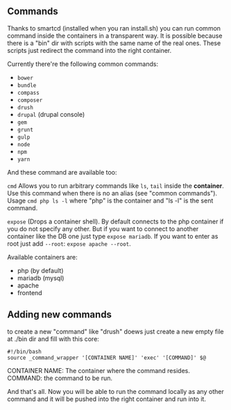 ## Commands
Thanks to smartcd (installed when you ran install.sh) you can run common command inside the containers in a transparent way. It is possible because there is a "bin" dir with scripts with the same name of the real ones. These scripts just redirect the command into the right container.

Currently there're the following common commands:

- `bower`
- `bundle`
- `compass`
- `composer`
- `drush`
- `drupal` (drupal console)
- `gem`
- `grunt`
- `gulp`
- `node`
- `npm`
- `yarn`

And these command are available too:

`cmd` Allows you to run arbitrary commands like `ls`, `tail` inside the **container**. Use this command when there is no an alias (see "common commands").  
Usage `cmd php ls -l` where "php" is the container and "ls -l" is the sent command.
       
`expose` (Drops a container shell). By default connects to the php container if you do not specify any other. But if you want to connect to another container like the DB one just type `expose mariadb`. If you want to enter as root just add `--root`: `expose apache --root`.

Available containers are: 

- php (by default)
- mariadb (mysql)
- apache
- frontend

## Adding new commands
to create a new "command" like "drush" doews just create a new empty file at ./bin dir and fill with this core:

```
#!/bin/bash
source _command_wrapper '[CONTAINER NAME]' 'exec' '[COMMAND]' $@
```
CONTAINER NAME: The container where the command resides.
COMMAND: the command to be run. 

And that's all. Now you will be able to run the command locally as any other command and it will be pushed into the right container and run into it. 
